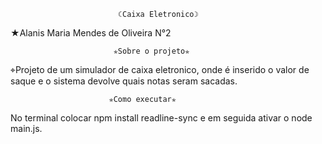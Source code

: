                             ☾Caixa Eletronico☽

★Alanis Maria Mendes de Oliveira N°2                            

                           ✯Sobre o projeto✯
                           
⌖Projeto de um simulador de caixa eletronico, onde é inserido o valor de saque e o sistema devolve quais notas seram sacadas.

                          ✯Como executar✯
No terminal colocar npm install readline-sync e em seguida ativar o node main.js.


